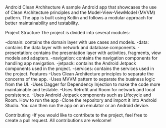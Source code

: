 Android Clean Architecture
A sample Android app that showcases the use of Clean Architecture principles and the Model-View-ViewModel (MVVM) pattern. The app is built using Kotlin and follows a modular approach for better maintainability and testability.

Project Structure
The project is divided into several modules:

-domain: contains the domain layer with use cases and models.
-data: contains the data layer with network and database components.
-presentation: contains the presentation layer with activities, fragments, view models and adapters.
-navigation: contains the navigation components for handling app navigation.
-jetpack: contains the Android Jetpack components used in the project.
-services: contains the services used in the project.
Features
-Uses Clean Architecture principles to separate the concerns of the app.
-Uses MVVM pattern to separate the business logic from the UI.
-Uses Dagger for Dependency Injection to make the code more maintainable and testable.
-Uses Retrofit and Room for network and local persistence.
-Uses Android Jetpack components such as Lifecycle and Room.
How to run the app
-Clone the repository and import it into Android Studio. You can then run the app on an emulator or an Android device.

Contributing
-If you would like to contribute to the project, feel free to create a pull request. All contributions are welcome!